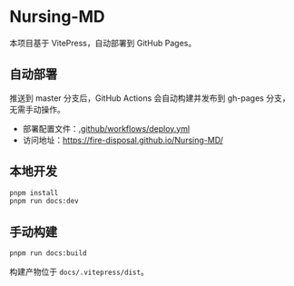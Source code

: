 # Nursing-MD

本项目基于 VitePress，自动部署到 GitHub Pages。

## 自动部署

推送到 master 分支后，GitHub Actions 会自动构建并发布到 gh-pages 分支，无需手动操作。

- 部署配置文件：[.github/workflows/deploy.yml](.github/workflows/deploy.yml)
- 访问地址：https://fire-disposal.github.io/Nursing-MD/

## 本地开发

```bash
pnpm install
pnpm run docs:dev
```

## 手动构建

```bash
pnpm run docs:build
```

构建产物位于 `docs/.vitepress/dist`。

